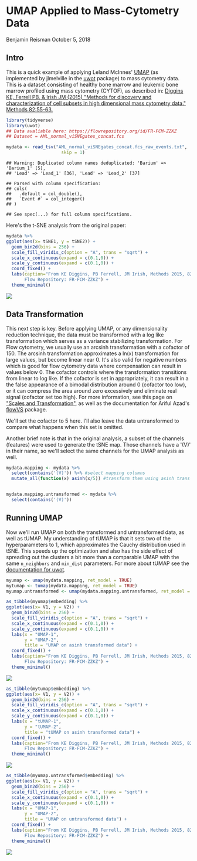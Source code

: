 UMAP Applied to Mass-Cytometry Data
================
Benjamin Reisman
October 5, 2018

Intro
-----

This is a quick example of applying Leland McInnes' [UMAP](https://arxiv.org/abs/1802.03426) (as implemented by jlmelville in the [uwot](https://github.com/jlmelville/uwot) package) to mass cytometry data. This is a dataset consisting of healthy bone marrow and leukemic bone marrow profiled using mass cytometry (CYTOF), as described in: [Diggins KE, Ferrell PB, & Irish JM (2015) "Methods for discovery and characterization of cell subsets in high dimensional mass cytometry data." Methods 82:55-63.](https://www.sciencedirect.com/science/article/pii/S1046202315001991?via%3Dihub)

``` r
library(tidyverse)
library(uwot)
## Data avaliable here: https://flowrepository.org/id/FR-FCM-ZZKZ
## Dataset = AML_normal_viSNEgates_concat.fcs

mydata <- read_tsv("AML_normal_viSNEgates_concat.fcs_raw_events.txt", 
                     skip = 1)
```

    ## Warning: Duplicated column names deduplicated: 'Barium' => 'Barium_1' [5],
    ## 'Lead' => 'Lead_1' [36], 'Lead' => 'Lead_2' [37]

    ## Parsed with column specification:
    ## cols(
    ##   .default = col_double(),
    ##   `Event #` = col_integer()
    ## )

    ## See spec(...) for full column specifications.

Here's the t-SNE analysis from the original paper:

``` r
mydata %>%
ggplot(aes(x= tSNE1, y = tSNE2)) +
  geom_bin2d(bins = 256) + 
  scale_fill_viridis_c(option = "A", trans = "sqrt") + 
  scale_x_continuous(expand = c(0.1,0)) + 
  scale_y_continuous(expand = c(0.1,0)) + 
  coord_fixed() +
  labs(caption="From KE Diggins, PB Ferrell, JM Irish, Methods 2015, 82, 55-63.
       Flow Repository: FR-FCM-ZZKZ") + 
  theme_minimal()
```

![](figure/plotting%20the%20original%20tSNE%20analysis-1.png)

Data Transformation
-------------------

This next step is key. Before applying UMAP, or any dimensionality reduction technique, the data must be transformed with a log like transformation which serves as a variance stabilizing transformation. For Flow cytometry, we usually use an arcsinh transformation with a cofactor of 150. The arcsinh transformation approximates a ln(x) transformation for large values, but become linear near 0. It's also valid for negative numbers which is good for flow cytometry data where compensation can result in values below 0. The cofactor controls where the transformation transitions from linear to log like. If the cofactor is set in appropriately, it can result in a the false appearance of a bimodal distribution around 0 (cofactor too low), or it can compress the area around zero excessively and eliminate real signal (cofactor set too high). For more information, see this page on ["Scales and Transformation"](https://my.vanderbilt.edu/irishlab/protocols/scales-and-transformation/), as well as the documentation for Ariful Azad's [flowVS](https://bioconductor.org/packages/release/bioc/html/flowVS.html) package.

We'll set the cofactor to 5 here. I'll also leave the data untransformed to compare what happens when this set is omitted.

Another brief note is that in the original analysis, a subset of the channels (features) were used to generate the tSNE map. Those channels have a '(V)' in their name, so we'll select the same channels for the UMAP analysis as well.

``` r
mydata.mapping <- mydata %>%
  select(contains('(V)')) %>% #select mapping columns
  mutate_all(function(x) asinh(x/5)) #transform them using asinh trans


mydata.mapping.untransformed <- mydata %>%
  select(contains('(V)'))
```

Running UMAP
------------

Now we'll run UMAP on both the transformed and untransformed data, as well as tUMAP. My understanding of tUMAP is that it sets two of the hyperparameters to 1, which approximates the Cauchy distribution used in tSNE. This speeds up the optimization and also has the side effect of spreading out the clusters a bit more than a comparable UMAP with the same `n_neighbors` and `min_dist` parameters. For more about tUMAP see the [documentation for uwot](https://github.com/jlmelville/uwot).

``` r
myumap <- umap(mydata.mapping, ret_model = TRUE)
mytumap <- tumap(mydata.mapping, ret_model = TRUE)
myumap.untransformed <- umap(mydata.mapping.untransformed, ret_model = TRUE)
```

``` r
as_tibble(myumap$embedding) %>%
ggplot(aes(x= V1, y = V2)) +
  geom_bin2d(bins = 256) + 
  scale_fill_viridis_c(option = "A", trans = "sqrt") + 
  scale_x_continuous(expand = c(0.1,0)) + 
  scale_y_continuous(expand = c(0.1,0)) +
  labs(x = "UMAP-1", 
       y = "UMAP-2", 
       title = "UMAP on asinh transformed data") + 
  coord_fixed() +
  labs(caption="From KE Diggins, PB Ferrell, JM Irish, Methods 2015, 82, 55-63.
       Flow Repository: FR-FCM-ZZKZ") + 
  theme_minimal()
```

![](figure/plotting%20umap-1.png)

``` r
as_tibble(mytumap$embedding) %>%
ggplot(aes(x= V1, y = V2)) +
  geom_bin2d(bins = 256) + 
  scale_fill_viridis_c(option = "A", trans = "sqrt") + 
  scale_x_continuous(expand = c(0.1,0)) + 
  scale_y_continuous(expand = c(0.1,0)) +
  labs(x = "tUMAP-1", 
       y = "tUMAP-2", 
       title = "tUMAP on asinh transformed data") + 
  coord_fixed() +
  labs(caption="From KE Diggins, PB Ferrell, JM Irish, Methods 2015, 82, 55-63.
       Flow Repository: FR-FCM-ZZKZ") + 
  theme_minimal()
```

![](figure/plotting%20tumap-1.png)

``` r
as_tibble(myumap.untransformed$embedding) %>%
ggplot(aes(x= V1, y = V2)) +
  geom_bin2d(bins = 256) + 
  scale_fill_viridis_c(option = "A", trans = "sqrt") + 
  scale_x_continuous(expand = c(0.1,0)) + 
  scale_y_continuous(expand = c(0.1,0)) +
  labs(x = "UMAP-1", 
       y = "UMAP-2", 
       title = "UMAP on untransformed data") + 
  coord_fixed() +
  labs(caption="From KE Diggins, PB Ferrell, JM Irish, Methods 2015, 82, 55-63.
       Flow Repository: FR-FCM-ZZKZ") + 
  theme_minimal()
```

![](figure/plotting%20umap%20untransformed-1.png)
